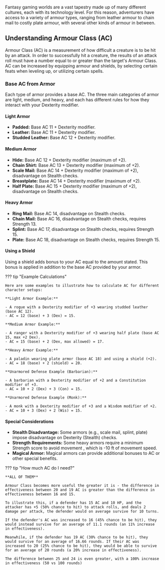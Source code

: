 Fantasy gaming worlds are a vast tapestry made up of many different cultures, each with its technology level. For this reason, adventurers have access to a variety of armour types, ranging from leather armour to chain mail to costly plate armour, with several other kinds of armour in between.

## Understanding Armour Class (AC)

Armour Class (AC) is a measurement of how difficult a creature is to be hit by an attack. In order to successfully hit a creature, the results of an attack roll must have a number equal to or greater than the target's Armour Class. AC can be increased by equipping armour and shields, by selecting certain feats when leveling up, or utilizing certain spells.

### Base AC from Armor

Each type of armor provides a base AC. The three main categories of armor are light, medium, and heavy, and each has different rules for how they interact with your Dexterity modifier.

#### Light Armor

- **Padded:** Base AC 11 + Dexterity modifier.
- **Leather:** Base AC 11 + Dexterity modifier.
- **Studded Leather:** Base AC 12 + Dexterity modifier.

#### Medium Armor

- **Hide:** Base AC 12 + Dexterity modifier (maximum of +2).
- **Chain Shirt:** Base AC 13 + Dexterity modifier (maximum of +2).
- **Scale Mail:** Base AC 14 + Dexterity modifier (maximum of +2), disadvantage on Stealth checks.
- **Breastplate:** Base AC 14 + Dexterity modifier (maximum of +2).
- **Half Plate:** Base AC 15 + Dexterity modifier (maximum of +2), disadvantage on Stealth checks.

#### Heavy Armor

- **Ring Mail:** Base AC 14, disadvantage on Stealth checks.
- **Chain Mail:** Base AC 16, disadvantage on Stealth checks, requires Strength 13.
- **Splint:** Base AC 17, disadvantage on Stealth checks, requires Strength 15.
- **Plate:** Base AC 18, disadvantage on Stealth checks, requires Strength 15.

#### Using a Shield

Using a shield adds bonus to your AC equal to the amount stated. This bonus is applied in addition to the base AC provided by your armor.

??? tip "Example Calculations"

    Here are some examples to illustrate how to calculate AC for different character setups:

    **Light Armor Example:**

    - A rogue with a Dexterity modifier of +3 wearing studded leather (base AC 12).
    - AC = 12 (base) + 3 (Dex) = 15.

    **Medium Armor Example:**

    - A ranger with a Dexterity modifier of +3 wearing half plate (base AC 15, max +2 Dex).
    - AC = 15 (base) + 2 (Dex, max allowed) = 17.

    **Heavy Armor Example:**

    - A paladin wearing plate armor (base AC 18) and using a shield (+2).
    - AC = 18 (base) + 2 (shield) = 20.

    **Unarmored Defense Example (Barbarian):**

    - A barbarian with a Dexterity modifier of +2 and a Constitution modifier of +3.
    - AC = 10 + 2 (Dex) + 3 (Con) = 15.

    **Unarmored Defense Example (Monk):**

    - A monk with a Dexterity modifier of +3 and a Wisdom modifier of +2.
    - AC = 10 + 3 (Dex) + 2 (Wis) = 15.

#### Special Considerations

- **Stealth Disadvantage:** Some armors (e.g., scale mail, splint, plate) impose disadvantage on Dexterity (Stealth) checks.
- **Strength Requirements:** Some heavy armors require a minimum Strength score to avoid movement , which is -10 ft of movement speed.
- **Magical Armor:** Magical armors can provide additional bonuses to AC or other special benefits.

??? tip "How much AC do I need?"

    **ALL OF THEM**

    Armour Class becomes more useful the greater it is - the difference in effectiveness between 20 and 19 AC is greater than the difference in effectiveness between 16 and 15.

    To illustrate this, if a defender has 15 AC and 10 HP, and the attacker has +5 (50% chance to hit) to attack rolls, and deals 2 damage per attack, the defender would on average survive for 10 turns.

    If the defender's AC was increased to 16 (45% chance to be hit), they would instead survive for an average of 11.1 rounds (an 11% increase in effectiveness).

    Meanwhile, if the defender has 19 AC (30% chance to be hit), they would survive for an average of 16.66 rounds. If their AC was increased to 20 (25% chance to be hit), they would be able to survive for an average of 20 rounds (a 20% increase in effectiveness).

    The difference between 25 and 24 is even greater, with a 100% increase in effectiveness (50 vs 100 rounds)